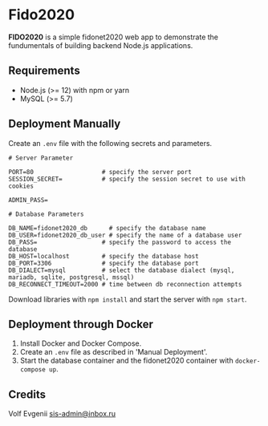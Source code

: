 Fido2020
=========

__FIDO2020__ is a simple fidonet2020 web app to demonstrate the fundumentals of
building backend Node.js applications.

## Requirements

* Node.js (>= 12) with npm or yarn
* MySQL (>= 5.7)

## Deployment Manually

Create an `.env` file with the following secrets and parameters.

```
# Server Parameter

PORT=80                   # specify the server port
SESSION_SECRET=           # specify the session secret to use with cookies

ADMIN_PASS=

# Database Parameters

DB_NAME=fidonet2020_db      # specify the database name
DB_USER=fidonet2020_db_user # specify the name of a database user
DB_PASS=                  # specify the password to access the database
DB_HOST=localhost         # specify the database host
DB_PORT=3306              # specify the database port
DB_DIALECT=mysql          # select the database dialect (mysql, mariadb, sqlite, postgresql, mssql)
DB_RECONNECT_TIMEOUT=2000 # time between db reconnection attempts
```

Download libraries with `npm install` and start the server with `npm start`.

## Deployment through Docker

1. Install Docker and Docker Compose.
2. Create an `.env` file as described in 'Manual Deployment'.
3. Start the database container and the fidonet2020 container with `docker-compose up`.

## Credits

Volf Evgenii <sis-admin@inbox.ru>